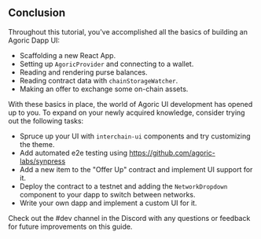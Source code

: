 ## Conclusion

Throughout this tutorial, you've accomplished all the basics of building an Agoric Dapp UI:

- Scaffolding a new React App.
- Setting up `AgoricProvider` and connecting to a wallet.
- Reading and rendering purse balances.
- Reading contract data with `chainStorageWatcher`.
- Making an offer to exchange some on-chain assets.

With these basics in place, the world of Agoric UI development has opened up to you. To expand on your
newly acquired knowledge, consider trying out the following tasks:

- Spruce up your UI with `interchain-ui` components and try customizing the theme.
- Add automated e2e testing using https://github.com/agoric-labs/synpress
- Add a new item to the "Offer Up" contract and implement UI support for it.
- Deploy the contract to a testnet and adding the `NetworkDropdown` component to your dapp to switch between networks.
- Write your own dapp and implement a custom UI for it.

Check out the #dev channel in the Discord with any questions or feedback for future improvements on this guide.
